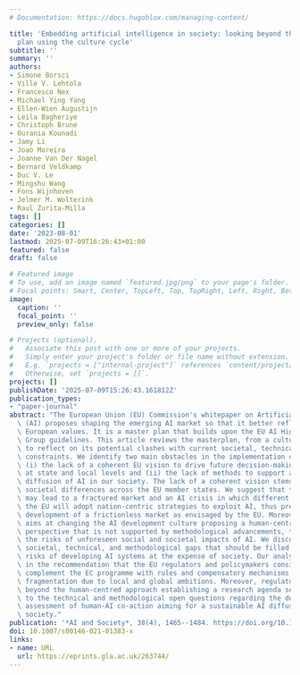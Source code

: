 ```yaml
---
# Documentation: https://docs.hugoblox.com/managing-content/

title: 'Embedding artificial intelligence in society: looking beyond the EU AI master
  plan using the culture cycle'
subtitle: ''
summary: ''
authors:
- Simone Borsci
- Ville V. Lehtola
- Francesco Nex
- Michael Ying Yang
- Ellen-Wien Augustijn
- Leila Bagheriye
- Christoph Brune
- Ourania Kounadi
- Jamy Li
- Joao Moreira
- Joanne Van Der Nagel
- Bernard Veldkamp
- Duc V. Le
- Mingshu Wang
- Fons Wijnhoven
- Jelmer M. Wolterink
- Raul Zurita-Milla
tags: []
categories: []
date: '2023-08-01'
lastmod: 2025-07-09T16:26:43+01:00
featured: false
draft: false

# Featured image
# To use, add an image named `featured.jpg/png` to your page's folder.
# Focal points: Smart, Center, TopLeft, Top, TopRight, Left, Right, BottomLeft, Bottom, BottomRight.
image:
  caption: ''
  focal_point: ''
  preview_only: false

# Projects (optional).
#   Associate this post with one or more of your projects.
#   Simply enter your project's folder or file name without extension.
#   E.g. `projects = ["internal-project"]` references `content/project/deep-learning/index.md`.
#   Otherwise, set `projects = []`.
projects: []
publishDate: '2025-07-09T15:26:43.161812Z'
publication_types:
- "paper-journal"
abstract: "The European Union (EU) Commission's whitepaper on Artificial Intelligence\
  \ (AI) proposes shaping the emerging AI market so that it better reflects common\
  \ European values. It is a master plan that builds upon the EU AI High-Level Expert\
  \ Group guidelines. This article reviews the masterplan, from a culture cycle perspective,\
  \ to reflect on its potential clashes with current societal, technical, and methodological\
  \ constraints. We identify two main obstacles in the implementation of this plan:\
  \ (i) the lack of a coherent EU vision to drive future decision-making processes\
  \ at state and local levels and (ii) the lack of methods to support a sustainable\
  \ diffusion of AI in our society. The lack of a coherent vision stems from not considering\
  \ societal differences across the EU member states. We suggest that these differences\
  \ may lead to a fractured market and an AI crisis in which different members of\
  \ the EU will adopt nation-centric strategies to exploit AI, thus preventing the\
  \ development of a frictionless market as envisaged by the EU. Moreover, the Commission\
  \ aims at changing the AI development culture proposing a human-centred and safety-first\
  \ perspective that is not supported by methodological advancements, thus taking\
  \ the risks of unforeseen social and societal impacts of AI. We discuss potential\
  \ societal, technical, and methodological gaps that should be filled to avoid the\
  \ risks of developing AI systems at the expense of society. Our analysis results\
  \ in the recommendation that the EU regulators and policymakers consider how to\
  \ complement the EC programme with rules and compensatory mechanisms to avoid market\
  \ fragmentation due to local and global ambitions. Moreover, regulators should go\
  \ beyond the human-centred approach establishing a research agenda seeking answers\
  \ to the technical and methodological open questions regarding the development and\
  \ assessment of human-AI co-action aiming for a sustainable AI diffusion in the\
  \ society."
publication: '*AI and Society*, 38(4), 1465--1484. https://doi.org/10.1007/s00146-021-01383-x'
doi: 10.1007/s00146-021-01383-x
links:
- name: URL
  url: https://eprints.gla.ac.uk/263744/
---
```

